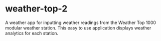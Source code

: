 # weather-top-2

A weather app for inputting weather readings from the Weather Top 1000 modular weather station. This easy to use application displays weather analytics for each station. 
